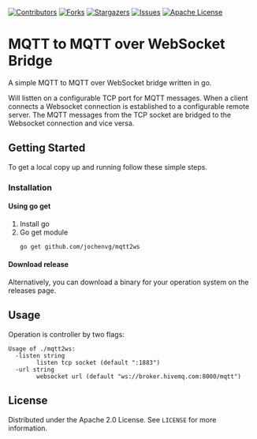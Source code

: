 [![Contributors][contributors-shield]][contributors-url]
[![Forks][forks-shield]][forks-url]
[![Stargazers][stars-shield]][stars-url]
[![Issues][issues-shield]][issues-url]
[![Apache License][license-shield]][license-url]



# MQTT to MQTT over WebSocket Bridge

A simple MQTT to MQTT over WebSocket bridge written in go.

Will listten on a configurable TCP port for MQTT messages. When a client connects a Websocket connection is established to a configurable remote server.
The MQTT messages from the TCP socket are bridged to the Websocket connection and vice versa.


## Getting Started

To get a local copy up and running follow these simple steps.


### Installation

#### Using go get

1. Install go 
2. Go get module
   ```sh
   go get github.com/jochenvg/mqtt2ws
   ```

#### Download release

Alternatively, you can download a binary for your operation system on the releases page.


## Usage

Operation is controller by two flags:
```
Usage of ./mqtt2ws:
  -listen string
    	listen tcp socket (default ":1883")
  -url string
    	websocket url (default "ws://broker.hivemq.com:8000/mqtt")
```


## License

Distributed under the Apache 2.0 License. See `LICENSE` for more information.


[contributors-shield]: https://img.shields.io/github/contributors/jochenvg/mqtt2ws.svg?style=for-the-badge
[contributors-url]: https://github.com/jochenvg/mqtt2ws/graphs/contributors
[forks-shield]: https://img.shields.io/github/forks/jochenvg/mqtt2ws.svg?style=for-the-badge
[forks-url]: https://github.com/jochenvg/mqtt2ws/network/members
[stars-shield]: https://img.shields.io/github/stars/jochenvg/mqtt2ws.svg?style=for-the-badge
[stars-url]: https://github.com/jochenvg/mqtt2ws/stargazers
[issues-shield]: https://img.shields.io/github/issues/jochenvg/mqtt2ws.svg?style=for-the-badge
[issues-url]: https://github.com/jochenvg/mqtt2ws/issues
[license-shield]: https://img.shields.io/github/license/jochenvg/mqtt2ws.svg?style=for-the-badge
[license-url]: https://github.com/jochenvg/mqtt2ws/blob/master/LICENSE.txt
